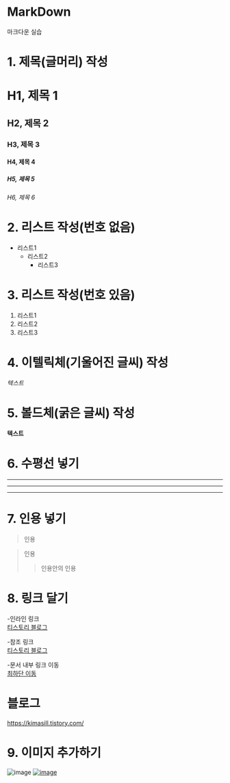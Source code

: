 # MarkDown
마크다운 실습

# 1. 제목(글머리) 작성
# H1, 제목 1
## H2, 제목 2
### H3, 제목 3
#### H4, 제목 4
##### H5, 제목 5
###### H6, 제목 6

# 2. 리스트 작성(번호 없음)
* 리스트1
  - 리스트2
    + 리스트3

# 3. 리스트 작성(번호 있음)
1. 리스트1
2. 리스트2
3. 리스트3 

# 4. 이텔릭체(기울어진 글씨) 작성
*텍스트*

# 5. 볼드체(굵은 글씨) 작성
**텍스트**

# 6. 수평선 넣기
*** 
---
___

# 7. 인용 넣기
> 인용

> 인용
>> 인용안의 인용

# 8. 링크 달기 
-인라인 링크  
[티스토리 블로그](https://kimasill.tistory.com/)

-참조 링크  
[티스토리 블로그][tistoryBlog]  

[tistoryBlog]: https://kimasill.tistory.com/  

-문서 내부 링크 이동  
[최하단 이동](#블로그)

# 블로그
https://kimasill.tistory.com/

# 9. 이미지 추가하기
![image](https://user-images.githubusercontent.com/80378085/150758811-3f9b193c-6587-4c3c-8394-fc7089c8c77c.png)
[![image](https://user-images.githubusercontent.com/80378085/150789052-0cf8b4eb-79a5-47a3-acca-a838347ce25a.png)](https://kimasill.tistory.com/manage/newpost/?type=post&returnURL=%2Fmanage%2Fposts%2F#)

